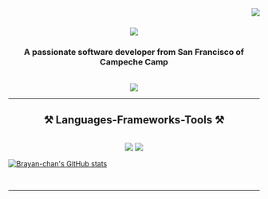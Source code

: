 <img align="right" src="https://visitor-badge.laobi.icu/badge?page_id=salesp07.salesp07" />

<h1 align="center">
  <a href="https://git.io/typing-svg">
    <img src="https://readme-typing-svg.herokuapp.com/?font=Righteous&size=35&center=true&vCenter=true&width=500&height=70&duration=4000&lines=H1+There!+👋;+I'm+Brayan+Chan!;" />
  </a>
</h1>

<h3 align="center">A passionate software developer from San Francisco of Campeche Camp</h3>

<br/>

<div align="center">
  <a href="mailto:al071392@uacam.mx">
    <img src="https://img.shields.io/badge/Gmail-333333?style=for-the-badge&logo=gmail&logoColor=red" target="_blank" />
  </a>
</div>

<hr/>

<h2 align="center">⚒️ Languages-Frameworks-Tools ⚒️</h2>
<br/>
<div align="center">
    <img src="https://skillicons.dev/icons?i=bootstrap,html,css,vscode,github,figma,git,dart" />
    <img src="https://skillicons.dev/icons?i=python,javascript,java,mysql,flutter,php" /><br>
</div>

[![Brayan-chan's GitHub stats](https://github-readme-stats.vercel.app/api?username=Brayan-chan)](https://github.com/anuraghazra/github-readme-stats)

<br/>
<hr/>


